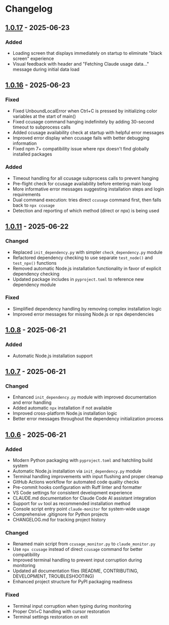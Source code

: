 # Changelog

## [1.0.17] - 2025-06-23

### Added
- Loading screen that displays immediately on startup to eliminate "black screen" experience
- Visual feedback with header and "Fetching Claude usage data..." message during initial data load

## [1.0.16] - 2025-06-23

### Fixed
- Fixed UnboundLocalError when Ctrl+C is pressed by initializing color variables at the start of main()
- Fixed ccusage command hanging indefinitely by adding 30-second timeout to subprocess calls
- Added ccusage availability check at startup with helpful error messages
- Improved error display when ccusage fails with better debugging information
- Fixed npm 7+ compatibility issue where npx doesn't find globally installed packages

### Added
- Timeout handling for all ccusage subprocess calls to prevent hanging
- Pre-flight check for ccusage availability before entering main loop
- More informative error messages suggesting installation steps and login requirements
- Dual command execution: tries direct `ccusage` command first, then falls back to `npx ccusage`
- Detection and reporting of which method (direct or npx) is being used

## [1.0.11] - 2025-06-22

### Changed
- Replaced `init_dependency.py` with simpler `check_dependency.py` module
- Refactored dependency checking to use separate `test_node()` and `test_npx()` functions
- Removed automatic Node.js installation functionality in favor of explicit dependency checking
- Updated package includes in `pyproject.toml` to reference new dependency module

### Fixed
- Simplified dependency handling by removing complex installation logic
- Improved error messages for missing Node.js or npx dependencies

## [1.0.8] - 2025-06-21

### Added
- Automatic Node.js installation support

## [1.0.7] - 2025-06-21

### Changed
- Enhanced `init_dependency.py` module with improved documentation and error handling
- Added automatic `npx` installation if not available
- Improved cross-platform Node.js installation logic
- Better error messages throughout the dependency initialization process

## [1.0.6] - 2025-06-21

### Added
- Modern Python packaging with `pyproject.toml` and hatchling build system
- Automatic Node.js installation via `init_dependency.py` module
- Terminal handling improvements with input flushing and proper cleanup
- GitHub Actions workflow for automated code quality checks
- Pre-commit hooks configuration with Ruff linter and formatter
- VS Code settings for consistent development experience
- CLAUDE.md documentation for Claude Code AI assistant integration
- Support for `uv` tool as recommended installation method
- Console script entry point `claude-monitor` for system-wide usage
- Comprehensive .gitignore for Python projects
- CHANGELOG.md for tracking project history

### Changed
- Renamed main script from `ccusage_monitor.py` to `claude_monitor.py`
- Use `npx ccusage` instead of direct `ccusage` command for better compatibility
- Improved terminal handling to prevent input corruption during monitoring
- Updated all documentation files (README, CONTRIBUTING, DEVELOPMENT, TROUBLESHOOTING)
- Enhanced project structure for PyPI packaging readiness

### Fixed
- Terminal input corruption when typing during monitoring
- Proper Ctrl+C handling with cursor restoration
- Terminal settings restoration on exit

[1.0.17]: https://github.com/Maciek-roboblog/Claude-Code-Usage-Monitor/releases/tag/v1.0.17
[1.0.16]: https://github.com/Maciek-roboblog/Claude-Code-Usage-Monitor/releases/tag/v1.0.16
[1.0.11]: https://github.com/Maciek-roboblog/Claude-Code-Usage-Monitor/releases/tag/v1.0.11
[1.0.8]: https://github.com/Maciek-roboblog/Claude-Code-Usage-Monitor/releases/tag/v1.0.8
[1.0.7]: https://github.com/Maciek-roboblog/Claude-Code-Usage-Monitor/releases/tag/v1.0.7
[1.0.6]: https://github.com/Maciek-roboblog/Claude-Code-Usage-Monitor/releases/tag/v1.0.6
